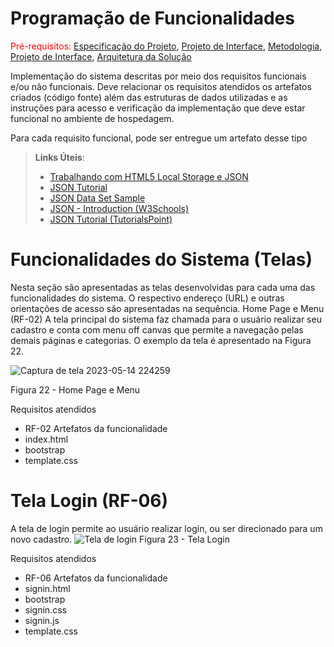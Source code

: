 # Programação de Funcionalidades

<span style="color:red">Pré-requisitos: <a href="2-Especificação do Projeto.md"> Especificação do Projeto</a></span>, <a href="3-Projeto de Interface.md"> Projeto de Interface</a>, <a href="4-Metodologia.md"> Metodologia</a>, <a href="3-Projeto de Interface.md"> Projeto de Interface</a>, <a href="5-Arquitetura da Solução.md"> Arquitetura da Solução</a>

Implementação do sistema descritas por meio dos requisitos funcionais e/ou não funcionais. Deve relacionar os requisitos atendidos os artefatos criados (código fonte) além das estruturas de dados utilizadas e as instruções para acesso e verificação da implementação que deve estar funcional no ambiente de hospedagem.

Para cada requisito funcional, pode ser entregue um artefato desse tipo

> **Links Úteis**:
>
> - [Trabalhando com HTML5 Local Storage e JSON](https://www.devmedia.com.br/trabalhando-com-html5-local-storage-e-json/29045)
> - [JSON Tutorial](https://www.w3resource.com/JSON)
> - [JSON Data Set Sample](https://opensource.adobe.com/Spry/samples/data_region/JSONDataSetSample.html)
> - [JSON - Introduction (W3Schools)](https://www.w3schools.com/js/js_json_intro.asp)
> - [JSON Tutorial (TutorialsPoint)](https://www.tutorialspoint.com/json/index.htm)

# Funcionalidades do Sistema (Telas)

Nesta seção são apresentadas as telas desenvolvidas para cada uma das funcionalidades do sistema. O respectivo endereço (URL) e outras orientações de acesso são apresentadas na sequência.
Home Page e Menu (RF-02)
A tela principal do sistema faz chamada para o usuário realizar seu cadastro e conta com menu off canvas que permite a navegação pelas demais páginas e categorias. O exemplo da tela é apresentado na Figura 22.

![Captura de tela 2023-05-14 224259](https://github.com/ICEI-PUC-Minas-PMV-ADS/pmv-ads-2023-1-e1-proj-web-t17-time1-proj-citywave/assets/127361540/8bda1092-141e-4599-b9d8-fe7e63eeec85)

Figura 22 - Home Page e Menu

Requisitos atendidos
- RF-02 
Artefatos da funcionalidade
- index.html
- bootstrap
- template.css

# Tela Login (RF-06)

A tela de login permite ao usuário realizar login, ou ser direcionado para um novo cadastro.
![Tela de login](https://github.com/ICEI-PUC-Minas-PMV-ADS/pmv-ads-2023-1-e1-proj-web-t17-time1-proj-citywave/assets/127361540/b2c2d886-ade6-47dd-9720-0d971d1f2e5e)
Figura 23 - Tela Login


Requisitos atendidos
- RF-06
Artefatos da funcionalidade
- signin.html
- bootstrap
- signin.css
- signin.js
- template.css

